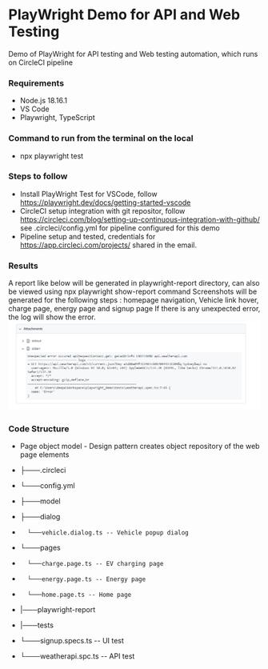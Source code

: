 # PlayWright Demo for API and Web Testing

Demo of PlayWright for API testing and Web testing automation, which runs on CircleCI pipeline

### Requirements
* Node.js 18.16.1
* VS Code
* Playwright, TypeScript

### Command to run from the terminal on the local 
* npx playwright test

### Steps to follow
* Install PlayWright Test for VSCode, follow https://playwright.dev/docs/getting-started-vscode
* CircleCI setup integration with git repositor, follow https://circleci.com/blog/setting-up-continuous-integration-with-github/
see .circleci/config.yml for pipeline configured for this demo
* Pipeline setup and tested, credentials for https://app.circleci.com/projects/ shared in the email.

### Results
A report like below will be generated in playwright-report directory, can also be viewed using npx playwright show-report command
Screenshots will be generated for the following steps : homepage navigation, Vehicle link hover, charge page, energy page and signup page
If there is any unexpected error, the log will show the error.
![Error Scenario](https://github.com/DeepaKaur/playwright_demo/blob/main/exceptionScenario.png?raw=true)

### Code Structure

* Page object model - Design pattern creates object repository of the web page elements

* ├───.circleci
*    └───config.yml 
* ├───model
*    ├───dialog
*       └───vehicle.dialog.ts -- Vehicle popup dialog
*    └───pages
*       └───charge.page.ts -- EV charging page
*       └───energy.page.ts -- Energy page
*       └───home.page.ts -- Home page
* |───playwright-report
* |───tests
*    └───signup.specs.ts -- UI test
*    └───weatherapi.spc.ts -- API test